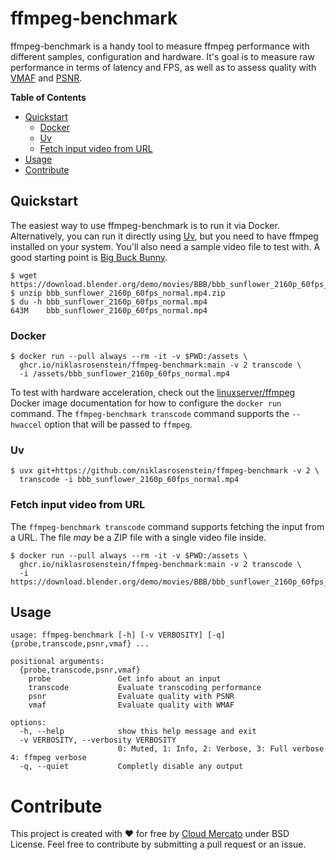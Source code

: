 # ffmpeg-benchmark

ffmpeg-benchmark is a handy tool to measure ffmpeg performance with different samples, configuration and hardware.
It's goal is to measure raw performance in terms of latency and FPS, as well as to assess quality with [VMAF] and [PSNR].

[VMAF]: https://wiki.x266.mov/docs/metrics/VMAF
[PSNR]: https://wiki.x266.mov/docs/metrics/PSNR

__Table of Contents__

<!-- toc -->
  * [Quickstart](#quickstart)
    * [Docker](#docker)
    * [Uv](#uv)
    * [Fetch input video from URL](#fetch-input-video-from-url)
  * [Usage](#usage)
* [Contribute](#contribute)
<!-- end toc -->

## Quickstart

[Uv]: https://docs.astral.sh/uv/
[linuxserver/ffmpeg]: https://docs.linuxserver.io/images/docker-ffmpeg/
[Big Buck Bunny]: https://peach.blender.org/download/

The easiest way to use ffmpeg-benchmark is to run it via Docker. Alternatively, you can run it directly using [Uv], but you need to have ffmpeg installed on your system. You'll also need a sample video file to test with. A good starting point is [Big Buck Bunny].

```console
$ wget https://download.blender.org/demo/movies/BBB/bbb_sunflower_2160p_60fps_normal.mp4.zip
$ unzip bbb_sunflower_2160p_60fps_normal.mp4.zip
$ du -h bbb_sunflower_2160p_60fps_normal.mp4
643M    bbb_sunflower_2160p_60fps_normal.mp4
```

### Docker

```console
$ docker run --pull always --rm -it -v $PWD:/assets \
  ghcr.io/niklasrosenstein/ffmpeg-benchmark:main -v 2 transcode \
  -i /assets/bbb_sunflower_2160p_60fps_normal.mp4
```

To test with hardware acceleration, check out the [linuxserver/ffmpeg] Docker image documentation for how to configure the `docker run` command. The `ffmpeg-benchmark transcode` command supports the `--hwaccel` option that will be passed to `ffmpeg`.

### Uv

```console
$ uvx git+https://github.com/niklasrosenstein/ffmpeg-benchmark -v 2 \
  transcode -i bbb_sunflower_2160p_60fps_normal.mp4
```

### Fetch input video from URL

The `ffmpeg-benchmark transcode` command supports fetching the input from a URL. The file _may_ be a ZIP file with a single video file inside.

```console
$ docker run --pull always --rm -it -v $PWD:/assets \
  ghcr.io/niklasrosenstein/ffmpeg-benchmark:main -v 2 transcode \
  -i https://download.blender.org/demo/movies/BBB/bbb_sunflower_2160p_60fps_normal.mp4.zip
```

## Usage

<!-- note: the output might change slightly based on the python version, we pin it with the .python-version file. -->
<!-- runcmd code: COLUMNS=100 uv run ffmpeg-benchmark --help -->
```
usage: ffmpeg-benchmark [-h] [-v VERBOSITY] [-q] {probe,transcode,psnr,vmaf} ...

positional arguments:
  {probe,transcode,psnr,vmaf}
    probe               Get info about an input
    transcode           Evaluate transcoding performance
    psnr                Evaluate quality with PSNR
    vmaf                Evaluate quality with WMAF

options:
  -h, --help            show this help message and exit
  -v VERBOSITY, --verbosity VERBOSITY
                        0: Muted, 1: Info, 2: Verbose, 3: Full verbose 4: ffmpeg verbose
  -q, --quiet           Completly disable any output
```
<!-- end runcmd -->


# Contribute

This project is created with ❤️ for free by [Cloud Mercato] under BSD License. Feel free to contribute by submitting a pull request or an issue.

[Cloud Mercato]: https://www.cloud-mercato.com/